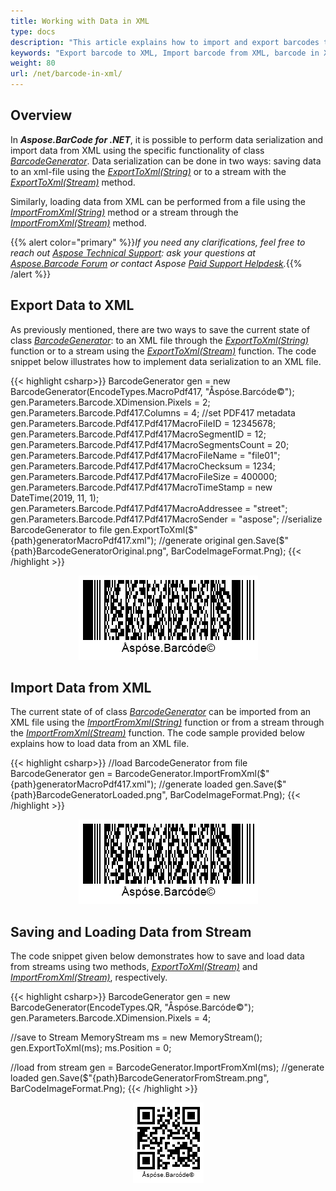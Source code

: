 ```yaml
---
title: Working with Data in XML
type: docs
description: "This article explains how to import and export barcodes to XML using Aspose.BarCode for .NET."
keywords: "Export barcode to XML, Import barcode from XML, barcode in XML, Aspose.BarCode, Read Barcode C#"
weight: 80
url: /net/barcode-in-xml/
---
```

 
## Overview
In ***Aspose.BarCode for .NET***, it is possible to perform data serialization and import data from XML using the specific functionality of class [*BarcodeGenerator*](https://apireference.aspose.com/barcode/net/aspose.barcode.generation/barcodegenerator). Data serialization can be done in two ways: saving data to an xml-file using the [*ExportToXml(String)*](https://apireference.aspose.com/barcode/net/aspose.barcode.generation.barcodegenerator/exporttoxml/methods/1) or to a stream with the [*ExportToXml(Stream)*](https://apireference.aspose.com/barcode/net/aspose.barcode.generation/barcodegenerator/methods/exporttoxml) method.  
  
Similarly, loading data from XML can be performed from a file using the [*ImportFromXml(String)*](https://apireference.aspose.com/barcode/net/aspose.barcode.generation.barcodegenerator/importfromxml/methods/1) method or a stream through the [*ImportFromXml(Stream)*](https://apireference.aspose.com/barcode/net/aspose.barcode.generation/barcodegenerator/methods/importfromxml) method.
  
{{% alert color="primary" %}}*If you need any clarifications, feel free to reach out [Aspose Technical Support](/barcode/net/technical-support/): ask your questions at [Aspose.Barcode Forum](https://forum.aspose.com/c/barcode/13) or contact Aspose [Paid Support Helpdesk](https://helpdesk.aspose.com/).*{{% /alert %}}

## Export Data to XML
As previously mentioned, there are two ways to save the current state of class [*BarcodeGenerator*](https://apireference.aspose.com/barcode/net/aspose.barcode.generation/barcodegenerator): to an XML file through the [*ExportToXml(String)*](https://apireference.aspose.com/barcode/net/aspose.barcode.generation.barcodegenerator/exporttoxml/methods/1) function or to a stream using the [*ExportToXml(Stream)*](https://apireference.aspose.com/barcode/net/aspose.barcode.generation/barcodegenerator/methods/exporttoxml) function. The code snippet below illustrates how to implement data serialization to an XML file.   

{{< highlight csharp>}}
BarcodeGenerator gen = new BarcodeGenerator(EncodeTypes.MacroPdf417, "Åspóse.Barcóde©");
gen.Parameters.Barcode.XDimension.Pixels = 2;
gen.Parameters.Barcode.Pdf417.Columns = 4;
//set PDF417 metadata
gen.Parameters.Barcode.Pdf417.Pdf417MacroFileID = 12345678;
gen.Parameters.Barcode.Pdf417.Pdf417MacroSegmentID = 12;
gen.Parameters.Barcode.Pdf417.Pdf417MacroSegmentsCount = 20;
gen.Parameters.Barcode.Pdf417.Pdf417MacroFileName = "file01";
gen.Parameters.Barcode.Pdf417.Pdf417MacroChecksum = 1234;
gen.Parameters.Barcode.Pdf417.Pdf417MacroFileSize = 400000;
gen.Parameters.Barcode.Pdf417.Pdf417MacroTimeStamp = new DateTime(2019, 11, 1);
gen.Parameters.Barcode.Pdf417.Pdf417MacroAddressee = "street";
gen.Parameters.Barcode.Pdf417.Pdf417MacroSender = "aspose";
//serialize BarcodeGenerator to file
gen.ExportToXml($"{path}generatorMacroPdf417.xml");
//generate original
gen.Save($"{path}BarcodeGeneratorOriginal.png", BarCodeImageFormat.Png);
{{< /highlight >}}

<p align="center"><img src="barcodegeneratororiginal.png"></p>

## Import Data from XML
The current state of of class [*BarcodeGenerator*](https://apireference.aspose.com/barcode/net/aspose.barcode.generation/barcodegenerator) can be imported from an XML file using the [*ImportFromXml(String)*](https://apireference.aspose.com/barcode/net/aspose.barcode.generation.barcodegenerator/importfromxml/methods/1) function or from a stream through the [*ImportFromXml(Stream)*](https://apireference.aspose.com/barcode/net/aspose.barcode.generation/barcodegenerator/methods/importfromxml) function. The code sample provided below explains how to load data from an XML file.   

{{< highlight csharp>}}
//load BarcodeGenerator from file
BarcodeGenerator gen = BarcodeGenerator.ImportFromXml($"{path}generatorMacroPdf417.xml");
//generate loaded
gen.Save($"{path}BarcodeGeneratorLoaded.png", BarCodeImageFormat.Png);
{{< /highlight >}}

<p align="center"><img src="barcodegeneratorloaded.png"></p>

## Saving and Loading Data from Stream
The code snippet given below demonstrates how to save and load data from streams using two methods, [*ExportToXml(Stream)*](https://apireference.aspose.com/barcode/net/aspose.barcode.generation/barcodegenerator/methods/exporttoxml) and [*ImportFromXml(Stream)*](https://apireference.aspose.com/barcode/net/aspose.barcode.generation/barcodegenerator/methods/importfromxml), respectively. 

{{< highlight csharp>}}
BarcodeGenerator gen = new BarcodeGenerator(EncodeTypes.QR, "Åspóse.Barcóde©");
gen.Parameters.Barcode.XDimension.Pixels = 4;

//save to Stream
MemoryStream ms = new MemoryStream();
gen.ExportToXml(ms);
ms.Position = 0;

//load from stream
gen = BarcodeGenerator.ImportFromXml(ms);
//generate loaded
gen.Save($"{path}BarcodeGeneratorFromStream.png", BarCodeImageFormat.Png);
{{< /highlight >}}

<p align="center"><img src="barcodegeneratorfromstream.png"></p>